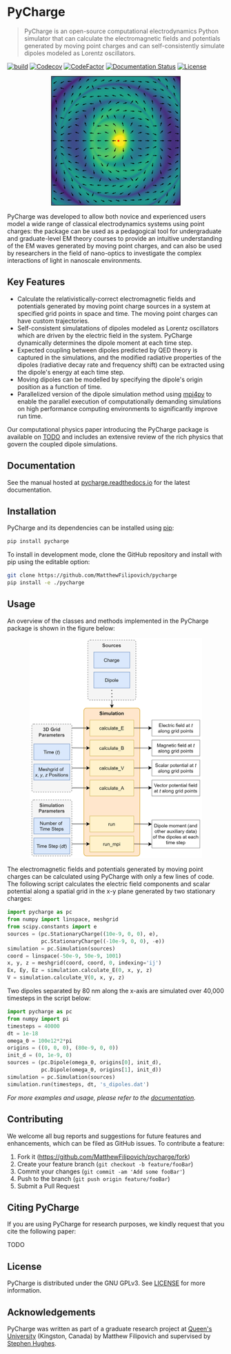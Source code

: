 # PyCharge

> PyCharge is an open-source computational electrodynamics Python simulator that can calculate the electromagnetic fields and potentials generated by moving point charges and can self-consistently simulate dipoles modeled as Lorentz oscillators.

[![build](https://github.com/MatthewFilipovich/pycharge/actions/workflows/build.yml/badge.svg)](https://github.com/MatthewFilipovich/pycharge/actions/workflows/build.yml)
[![Codecov](https://img.shields.io/codecov/c/github/matthewfilipovich/pycharge?token=52MBM273IF)](https://codecov.io/gh/MatthewFilipovich/pycharge)
[![CodeFactor](https://www.codefactor.io/repository/github/matthewfilipovich/pycharge/badge)](https://www.codefactor.io/repository/github/matthewfilipovich/pycharge)
[![Documentation Status](https://readthedocs.org/projects/pycharge/badge/?version=latest)](https://pycharge.readthedocs.io/en/latest/?badge=latest)
[![License](https://img.shields.io/github/license/MatthewFilipovich/pycharge?color=blue)](https://github.com/MatthewFilipovich/pycharge/blob/master/LICENSE)

<p align="center">
  <img width="300" src="https://raw.githubusercontent.com/MatthewFilipovich/pycharge/master/docs/figs/oscillating_charge.gif">
</p>

PyCharge was developed to allow both novice and experienced users model a wide range of classical electrodynamics systems using point charges: the package can be used as a pedagogical tool for undergraduate and graduate-level EM theory courses to provide an intuitive understanding of the EM waves generated by moving point charges, and can also be used by researchers in the field of nano-optics to investigate the complex interactions of light in nanoscale environments.

## Key Features

- Calculate the relativistically-correct electromagnetic fields and potentials generated by moving point charge sources in a system at specified grid points in space and time. The moving point charges can have custom trajectories.
- Self-consistent simulatations of dipoles modeled as Lorentz oscillators which are driven by the electric field in the system. PyCharge dynamically determines the dipole moment at each time step.
- Expected coupling between dipoles predicted by QED theory is captured in the simulations, and the modified radiative properties of the dipoles (radiative decay rate and frequency shift) can be extracted using the dipole's energy at each time step.
- Moving dipoles can be modelled by specifying the dipole's origin position as a function of time.
- Parallelized version of the dipole simulation method using [mpi4py](https://mpi4py.readthedocs.io/en/stable/) to enable the parallel execution of computationally demanding simulations on high performance computing environments to significantly improve run time.

Our computational physics paper introducing the PyCharge package is available on [TODO](www.https://arxiv.org/) and includes an extensive review of the rich physics that govern the coupled dipole simulations.

## Documentation

See the manual hosted at [pycharge.readthedocs.io](https://pycharge.readthedocs.io/) for the latest documentation.

## Installation

PyCharge and its dependencies can be installed using [pip](https://pypi.org/project/pycharge/):

```sh
pip install pycharge
```

To install in development mode, clone the GitHub repository and install with pip using the editable option:

```sh
git clone https://github.com/MatthewFilipovich/pycharge
pip install -e ./pycharge
```

## Usage

An overview of the classes and methods implemented in the PyCharge package is shown in the figure below:

<p align="center">
  <img width="400" src="https://raw.githubusercontent.com/MatthewFilipovich/pycharge/master/docs/figs/workflow.png">
</p>

The electromagnetic fields and potentials generated by moving point charges can be calculated using PyCharge with only a few lines of code. The following script calculates the electric field components and scalar potential along a spatial grid in the x-y plane generated by two stationary charges:

```python
import pycharge as pc
from numpy import linspace, meshgrid
from scipy.constants import e
sources = (pc.StationaryCharge((10e-9, 0, 0), e),
           pc.StationaryCharge((-10e-9, 0, 0), -e))
simulation = pc.Simulation(sources)
coord = linspace(-50e-9, 50e-9, 1001)
x, y, z = meshgrid(coord, coord, 0, indexing='ij')
Ex, Ey, Ez = simulation.calculate_E(0, x, y, z)
V = simulation.calculate_V(0, x, y, z)
```

Two dipoles separated by 80 nm along the x-axis are simulated over 40,000 timesteps in the script below:

```python
import pycharge as pc
from numpy import pi
timesteps = 40000
dt = 1e-18
omega_0 = 100e12*2*pi
origins = ((0, 0, 0), (80e-9, 0, 0))
init_d = (0, 1e-9, 0)
sources = (pc.Dipole(omega_0, origins[0], init_d),
           pc.Dipole(omega_0, origins[1], init_d))
simulation = pc.Simulation(sources)
simulation.run(timesteps, dt, 's_dipoles.dat')
```

_For more examples and usage, please refer to the [documentation](https://pycharge.readthedocs.io/)._

## Contributing

We welcome all bug reports and suggestions for future features and enhancements, which can be filed as GitHub issues. To contribute a feature:

1. Fork it (<https://github.com/MatthewFilipovich/pycharge/fork>)
2. Create your feature branch (`git checkout -b feature/fooBar`)
3. Commit your changes (`git commit -am 'Add some fooBar'`)
4. Push to the branch (`git push origin feature/fooBar`)
5. Submit a Pull Request

## Citing PyCharge

If you are using PyCharge for research purposes, we kindly request that you cite the following paper:

TODO

## License

PyCharge is distributed under the GNU GPLv3. See [LICENSE](https://github.com/MatthewFilipovich/pycharge/blob/master/LICENSE) for more information.

## Acknowledgements

PyCharge was written as part of a graduate research project at [Queen's University](https://www.queensu.ca/physics/home) (Kingston, Canada) by Matthew Filipovich and supervised by [Stephen Hughes](https://www.physics.queensu.ca/facultysites/hughes/).
